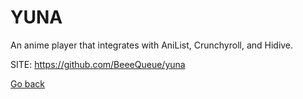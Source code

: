 # YUNA
 
 An anime player that integrates with AniList,
 Crunchyroll, and Hidive.
 
 SITE: https://github.com/BeeeQueue/yuna

 [Go back](https://portable-linux-apps.github.io/apps.html)
